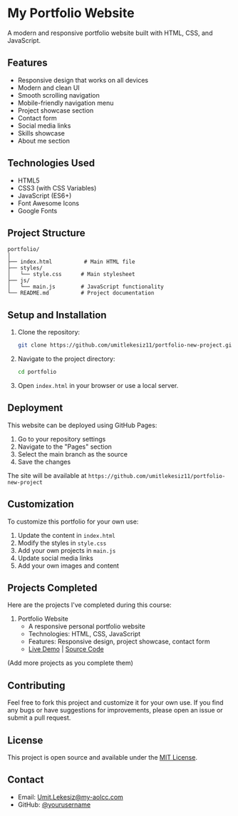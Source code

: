 # My Portfolio Website

A modern and responsive portfolio website built with HTML, CSS, and JavaScript.

## Features

- Responsive design that works on all devices
- Modern and clean UI
- Smooth scrolling navigation
- Mobile-friendly navigation menu
- Project showcase section
- Contact form
- Social media links
- Skills showcase
- About me section

## Technologies Used

- HTML5
- CSS3 (with CSS Variables)
- JavaScript (ES6+)
- Font Awesome Icons
- Google Fonts

## Project Structure

```
portfolio/
│
├── index.html          # Main HTML file
├── styles/
│   └── style.css      # Main stylesheet
├── js/
│   └── main.js        # JavaScript functionality
└── README.md          # Project documentation
```

## Setup and Installation

1. Clone the repository:
   ```bash
   git clone https://github.com/umitlekesiz11/portfolio-new-project.git
   ```

2. Navigate to the project directory:
   ```bash
   cd portfolio
   ```

3. Open `index.html` in your browser or use a local server.

## Deployment

This website can be deployed using GitHub Pages:

1. Go to your repository settings
2. Navigate to the "Pages" section
3. Select the main branch as the source
4. Save the changes

The site will be available at `https://github.com/umitlekesiz11/portfolio-new-project`

## Customization

To customize this portfolio for your own use:

1. Update the content in `index.html`
2. Modify the styles in `style.css`
3. Add your own projects in `main.js`
4. Update social media links
5. Add your own images and content

## Projects Completed

Here are the projects I've completed during this course:

1. Portfolio Website
   - A responsive personal portfolio website
   - Technologies: HTML, CSS, JavaScript
   - Features: Responsive design, project showcase, contact form
   - [Live Demo](#) | [Source Code](#)

(Add more projects as you complete them)

## Contributing

Feel free to fork this project and customize it for your own use. If you find any bugs or have suggestions for improvements, please open an issue or submit a pull request.

## License

This project is open source and available under the [MIT License](LICENSE).

## Contact

- Email: Umit.Lekesiz@my-aolcc.com
- GitHub: [@yourusername](https://github.com/umitlekesiz11) 
